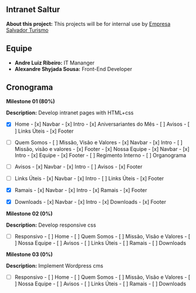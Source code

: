 ## Intranet Saltur

**About this project:** This projects will be for internal use by [Empresa Salvador Turismo](http://saltur.salvador.ba.gov.br/)

## Equipe
- **Andre Luiz Ribeiro:** IT Mananger
- **Alexandre Shyjada Sousa:** Front-End Developer

## Cronograma

**Milestone 01 (80%)**

**Description:** Develop intranet pages with HTML+css

- [x] Home
		- [x] Navbar
		- [x] Intro
		- [x] Aniversariantes do Mês
		- [ ] Avisos
		- [ ] Links Úteis
		- [x] Footer
				
- [ ] Quem Somos
		- [ ] Missão, Visão e Valores
      - [x] Navbar
      - [x] Intro
      - [ ] Missão, visão e valores
      - [x] Footer
		- [x] Nossa Equipe
      - [x] Navbar
      - [x] Intro
      - [x] Equipe
      - [x] Footer
		- [ ] Regimento Interno
		- [ ] Organograma

- [ ] Avisos
		- [x] Navbar
		- [x] Intro
		- [ ] Avisos
		- [x] Footer

- [ ] Links Úteis
		- [x] Navbar
		- [x] Intro
		- [ ] Links Úteis
		- [x] Footer

- [x] Ramais
		- [x] Navbar
		- [x] Intro
		- [x] Ramais
		- [x] Footer

- [x] Downloads
		- [x] Navbar
		- [x] Intro
		- [x] Downloads
		- [x] Footer

**Milestone 02 (0%)**

**Description:** Develop responsive css

- [ ] Responsivo
		- [ ] Home
		- [ ] Quem Somos
  		- [ ] Missão, Visão e Valores
  		- [ ] Nossa Equipe
		- [ ] Avisos
		- [ ] Links Úteis
		- [ ] Ramais
		- [ ] Downloads

**Milestone 03 (0%)**

**Description:** Implement Wordpress cms

- [ ] Responsivo
		- [ ] Home
		- [ ] Quem Somos
  		- [ ] Missão, Visão e Valores
  		- [ ] Nossa Equipe
		- [ ] Avisos
		- [ ] Links Úteis
		- [ ] Ramais
		- [ ] Downloads
